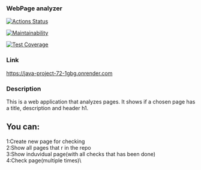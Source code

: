 ### WebPage analyzer
[![Actions Status](https://github.com/ArkadiiMalygin/java-project-72/actions/workflows/hexlet-check.yml/badge.svg)](https://github.com/ArkadiiMalygin/java-project-72/actions)

[![Maintainability](https://api.codeclimate.com/v1/badges/9304f34ef826401e82f5/maintainability)](https://codeclimate.com/github/ArkadiiMalygin/java-project-72/maintainability)

[![Test Coverage](https://api.codeclimate.com/v1/badges/9304f34ef826401e82f5/test_coverage)](https://codeclimate.com/github/ArkadiiMalygin/java-project-72/test_coverage)

### Link
https://java-project-72-1gbg.onrender.com

### Description
This is a web application that analyzes pages. It shows if a chosen page has a title, description and header h1.


## You can:
1:Create new page for checking\
2:Show all pages that r in the repo\
3:Show induvidual page(with all checks that has been done)\
4:Check page(multiple times)\
